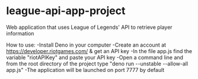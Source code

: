 # league-api-app-project
 Web application that uses League of Legends' API to retrieve player information

 How to use:
 -Install Deno in your computer
 -Create an account at https://developer.riotgames.com/ & get an API key 
 -In the file app.js find the variable "riotAPIKey" and paste your API key
 -Open a command line and from the root directory of the project type "deno run --unstable --allow-all app.js"
 -The application will be launched on port 7777 by default

